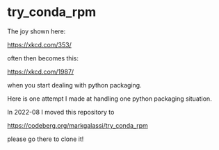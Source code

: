 # try_conda_rpm

The joy shown here:

https://xkcd.com/353/

often then becomes this:

https://xkcd.com/1987/

when you start dealing with python packaging.

Here is one attempt I made at handling one python packaging situation.

In 2022-08 I moved this repository to

https://codeberg.org/markgalassi/try_conda_rpm

please go there to clone it!
